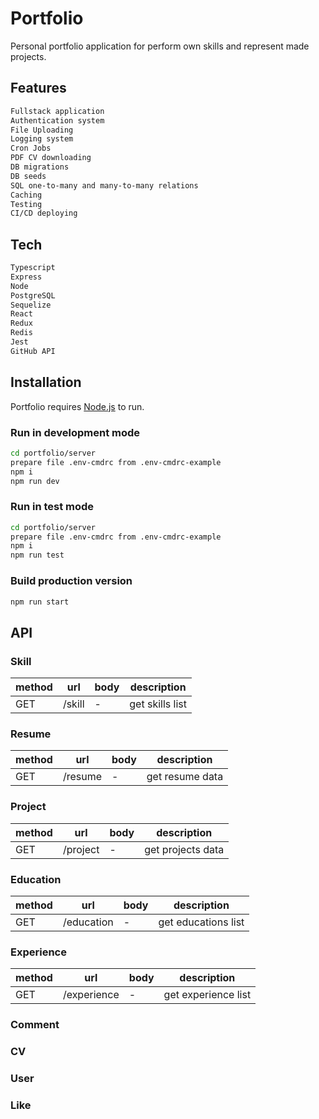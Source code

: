 # Portfolio

Personal portfolio application
for perform own skills and represent made projects.

## Features

```sh
Fullstack application
Authentication system
File Uploading
Logging system
Cron Jobs
PDF CV downloading
DB migrations
DB seeds
SQL one-to-many and many-to-many relations
Caching
Testing
CI/CD deploying
```

## Tech

```sh
Typescript
Express
Node
PostgreSQL
Sequelize
React
Redux
Redis
Jest
GitHub API
```

## Installation

Portfolio requires [Node.js](https://nodejs.org/) to run.

### Run in development mode

```sh
cd portfolio/server
prepare file .env-cmdrc from .env-cmdrc-example
npm i
npm run dev
```

### Run in test mode

```sh
cd portfolio/server
prepare file .env-cmdrc from .env-cmdrc-example
npm i
npm run test
```

### Build production version

```sh
npm run start
```

## API

### Skill

| method | url    | body | description     |
| ------ | ------ | ---- | --------------- |
| GET    | /skill | -    | get skills list |

### Resume

| method | url     | body | description     |
| ------ | ------- | ---- | --------------- |
| GET    | /resume | -    | get resume data |

### Project

| method | url      | body | description       |
| ------ | -------- | ---- | ----------------- |
| GET    | /project | -    | get projects data |

### Education

| method | url        | body | description         |
| ------ | ---------- | ---- | ------------------- |
| GET    | /education | -    | get educations list |

### Experience

| method | url         | body | description         |
| ------ | ----------- | ---- | ------------------- |
| GET    | /experience | -    | get experience list |

### Comment
### CV
### User
### Like

